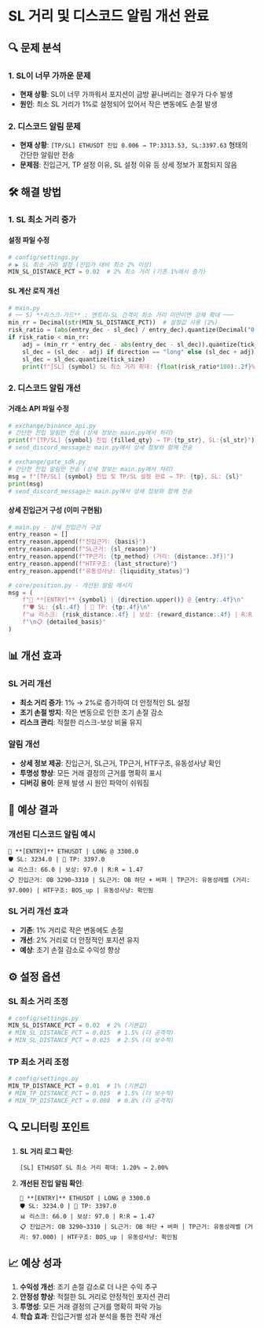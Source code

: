 # SL 거리 및 디스코드 알림 개선 완료

## 🔍 문제 분석

### 1. SL이 너무 가까운 문제
- **현재 상황**: SL이 너무 가까워서 포지션이 금방 끝나버리는 경우가 다수 발생
- **원인**: 최소 SL 거리가 1%로 설정되어 있어서 작은 변동에도 손절 발생

### 2. 디스코드 알림 문제
- **현재 상황**: `[TP/SL] ETHUSDT 진입 0.006 → TP:3313.53, SL:3397.63` 형태의 간단한 알림만 전송
- **문제점**: 진입근거, TP 설정 이유, SL 설정 이유 등 상세 정보가 포함되지 않음

## 🛠️ 해결 방법

### 1. SL 최소 거리 증가

#### 설정 파일 수정
```python
# config/settings.py
# ▶ SL 최소 거리 설정 (진입가 대비 최소 2% 이상)
MIN_SL_DISTANCE_PCT = 0.02  # 2% 최소 거리 (기존 1%에서 증가)
```

#### SL 계산 로직 개선
```python
# main.py
# ── 5) **리스크-가드** : 엔트리-SL 간격이 최소 거리 미만이면 강제 확대 ───
min_rr = Decimal(str(MIN_SL_DISTANCE_PCT))  # 설정값 사용 (2%)
risk_ratio = (abs(entry_dec - sl_dec) / entry_dec).quantize(Decimal("0.00000001"))
if risk_ratio < min_rr:
    adj = (min_rr * entry_dec - abs(entry_dec - sl_dec)).quantize(tick_size)
    sl_dec = (sl_dec - adj) if direction == "long" else (sl_dec + adj)
    sl_dec = sl_dec.quantize(tick_size)
    print(f"[SL] {symbol} SL 최소 거리 확대: {float(risk_ratio*100):.2f}% → {float(min_rr*100):.2f}%")
```

### 2. 디스코드 알림 개선

#### 거래소 API 파일 수정
```python
# exchange/binance_api.py
# 간단한 진입 알림만 전송 (상세 정보는 main.py에서 처리)
print(f"[TP/SL] {symbol} 진입 {filled_qty} → TP:{tp_str}, SL:{sl_str}")
# send_discord_message는 main.py에서 상세 정보와 함께 전송

# exchange/gate_sdk.py
# 간단한 진입 알림만 전송 (상세 정보는 main.py에서 처리)
msg = f"[TP/SL] {symbol} 진입 및 TP/SL 설정 완료 → TP: {tp}, SL: {sl}"
print(msg)
# send_discord_message는 main.py에서 상세 정보와 함께 전송
```

#### 상세 진입근거 구성 (이미 구현됨)
```python
# main.py - 상세 진입근거 구성
entry_reason = []
entry_reason.append(f"진입근거: {basis}")
entry_reason.append(f"SL근거: {sl_reason}")
entry_reason.append(f"TP근거: {tp_method} (거리: {distance:.3f})")
entry_reason.append(f"HTF구조: {last_structure}")
entry_reason.append(f"유동성사냥: {liquidity_status}")

# core/position.py - 개선된 알림 메시지
msg = (
    f"🚀 **[ENTRY]** {symbol} | {direction.upper()} @ {entry:.4f}\n"
    f"🛡️ SL: {sl:.4f} | 🎯 TP: {tp:.4f}\n"
    f"📊 리스크: {risk_distance:.4f} | 보상: {reward_distance:.4f} | R:R = {risk_reward_ratio:.2f}"
    f"\n📋 {detailed_basis}"
)
```

## 📊 개선 효과

### SL 거리 개선
- **최소 거리 증가**: 1% → 2%로 증가하여 더 안정적인 SL 설정
- **조기 손절 방지**: 작은 변동으로 인한 조기 손절 감소
- **리스크 관리**: 적절한 리스크-보상 비율 유지

### 알림 개선
- **상세 정보 제공**: 진입근거, SL근거, TP근거, HTF구조, 유동성사냥 확인
- **투명성 향상**: 모든 거래 결정의 근거를 명확히 표시
- **디버깅 용이**: 문제 발생 시 원인 파악이 쉬워짐

## 🎯 예상 결과

### 개선된 디스코드 알림 예시
```
🚀 **[ENTRY]** ETHUSDT | LONG @ 3300.0
🛡️ SL: 3234.0 | 🎯 TP: 3397.0
📊 리스크: 66.0 | 보상: 97.0 | R:R = 1.47
📋 진입근거: OB 3290~3310 | SL근거: OB 하단 + 버퍼 | TP근거: 유동성레벨 (거리: 97.000) | HTF구조: BOS_up | 유동성사냥: 확인됨
```

### SL 거리 개선 효과
- **기존**: 1% 거리로 작은 변동에도 손절
- **개선**: 2% 거리로 더 안정적인 포지션 유지
- **예상**: 조기 손절 감소로 수익성 향상

## ⚙️ 설정 옵션

### SL 최소 거리 조정
```python
# config/settings.py
MIN_SL_DISTANCE_PCT = 0.02  # 2% (기본값)
# MIN_SL_DISTANCE_PCT = 0.015  # 1.5% (더 공격적)
# MIN_SL_DISTANCE_PCT = 0.025  # 2.5% (더 보수적)
```

### TP 최소 거리 조정
```python
# config/settings.py
MIN_TP_DISTANCE_PCT = 0.01  # 1% (기본값)
# MIN_TP_DISTANCE_PCT = 0.015  # 1.5% (더 보수적)
# MIN_TP_DISTANCE_PCT = 0.008  # 0.8% (더 공격적)
```

## 🔍 모니터링 포인트

1. **SL 거리 로그 확인**:
   ```
   [SL] ETHUSDT SL 최소 거리 확대: 1.20% → 2.00%
   ```

2. **개선된 진입 알림 확인**:
   ```
   🚀 **[ENTRY]** ETHUSDT | LONG @ 3300.0
   🛡️ SL: 3234.0 | 🎯 TP: 3397.0
   📊 리스크: 66.0 | 보상: 97.0 | R:R = 1.47
   📋 진입근거: OB 3290~3310 | SL근거: OB 하단 + 버퍼 | TP근거: 유동성레벨 (거리: 97.000) | HTF구조: BOS_up | 유동성사냥: 확인됨
   ```

## 📈 예상 성과

1. **수익성 개선**: 조기 손절 감소로 더 나은 수익 추구
2. **안정성 향상**: 적절한 SL 거리로 안정적인 포지션 관리
3. **투명성**: 모든 거래 결정의 근거를 명확히 파악 가능
4. **학습 효과**: 진입근거별 성과 분석을 통한 전략 개선 